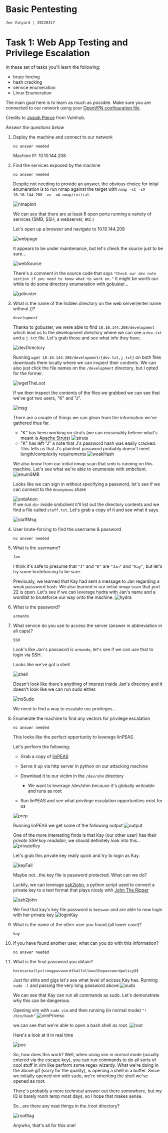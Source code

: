# Basic Pentesting
```
Joe Vinyard | 20220317
```

# Task 1: Web App Testing and Privilege Escalation
In these set of tasks you'll learn the following:
* brute forcing
* hash cracking
* service enumeration
* Linux Enumeration

The main goal here is to learn as much as possible.  Make sure you are connected to our network using your [OpenVPN configuration file](https://tryhackme.com/access).

Credits to [Josiah Pierce](https://www.vulnhub.com/author/josiah-pierce,569/) from Vulnhub.

*Answer the questions below* 

1. Deploy the machine and connect to our network
    ```
    no answer needed
    ```
    Machine IP: 10.10.144.208

2. Find the services exposed by the machine
    ```
    no answer needed
    ```
    Despite not needing to provide an answer, the obvious choice for inital enumeration is to run nmap against the target with `nmap -sC -sV 10.10.144.208 -vv -oA nmap/initial`.


    ![nmapInit](./loot_basicPen/nmapInit.png)

    We can see that there are at least 6 open ports running a variety of services (SMB, SSH, a webserver, etc.)

    Let's open up a browser and navigate to 10.10.144.208 
    
    ![webpage](./loot_basicPen/webPage.png)

    It appears to be under maintenance, but let's check the source just to be sure... 
    
    ![webSource](./loot_basicPen/webPage_source.png)

    There's a comment in the source code that says `"Check our dev note section if you need to know what to work on."`  It might be worth our while to do some directory enumeration with gobuster...
    
    ![gobuster](./loot_basicPen/gobusterScan.png)

3. What is the name of the hidden directory on the web server(enter name without /)?
    ```
    development
    ```
    Thanks to gobuster, we were able to find `10.10.144.208/development` which lead us to the development directory where we can see a `dev.txt` and a `j.txt` file.  Let's grab those and see what info they have. 
    
    ![devDirectory](./loot_basicPen/devDirectory.png)

    Running `wget 10.10.144.208/development/{dev.txt,j.txt}` on both files downloads them locally where we can inspect their contents.  We can also just click the file names on the `/development` directory, but I opted for the former. 
    
    ![wgetTheLoot](./loot_basicPen/wgetTheLoot.png)

    If we then inspect the contents of the files we grabbed we can see that we've got two users, "K" and "J". 
    
    ![msg](./loot_basicPen/messages.png)

    There are a couple of things we can glean from the information we've gathered thus far. 
    
    * "K" has been working on struts (we can reasonably believe what's meant is [Apache Struts](https://struts.apache.org/)) ![struts](./loot_basicPen/apacheStruts.png)
    * "K" has left "J" a note that J's password hash was easily cracked.  This tells us that J's plaintext password probably doesn't meet length/complexity requirements ![weakHash](./loot_basicPen/weakHash.png)

    We also know from our initial nmap scan that smb is running on this machine.  Let's see what we're able to enumerate with smbclient. ![enumSMB](./loot_basicPen/enum_smbclient.png)

    Looks like we can sign in without specifying a password, let's see if we can connect to the `Anonymous` share 
    
    ![smbAnon](./loot_basicPen/smb-Anon.png)  
    If we run `dir` inside smbclient it'll list out the directory contents and we find a file called `staff.txt`.  Let's grab a copy of it and see what it says. 
    
    ![staffMsg](./loot_basicPen/staffMsg.png)

4. User brute-forcing to find the username & password
    ```
    no answer needed
    ```
5. What is the username?
    ```
    Jan
    ```
    I think it's safe to presume that `"J"` and `"K"` are `"Jan"` and `"Kay"`, but let's try some bruteforcing to be sure.

    Previously, we learned that Kay had sent a message to Jan regarding a weak password hash.  We also learned in our initial nmap scan that port 22 is open.  Let's see if we can leverage hydra with Jan's name and a wordlist to bruteforce our way onto the machine. ![hydra](./loot_basicPen/jans_pass.png)

6. What is the password?
    ```
    armando
    ```
7. What service do you use to access the server (answer in abbreviation in all caps)?
    ```
    SSH
    ```
    Look's like Jan's password is `armando`, let's see if we can use that to login via SSH.

    Looks like we've got a shell 
    
    ![shell](./loot_basicPen/shell.png)

    Doesn't look like there's anything of interest inside Jan's directory and it doesn't look like we can run sudo either.
    
    ![noSudo](./loot_basicPen/no_sudoJan.png)
    
    We need to find a way to escalate our privileges...

8. Enumerate the machine to find any vectors for privilege escalation
    ```
    no answer needed
    ```

    This looks like the perfect opportunity to leverage linPEAS.

    Let's perform the following:
    
    * Grab a copy of [linPEAS](https://github.com/carlospolop/PEASS-ng/releases/download/20230319/linpeas.sh)
    * Serve it up via http server in python on our attacking machine
    * Download it to our victim in the `/dev/shm` directory
        
        * We want to leverage /dev/shm because it's globally writeable and runs as root
    * Run linPEAS and see what privilege escalation opportunities exist for us

    ![prep](./loot_basicPen/prepLinPEAS.png)

    Running linPEAS we get some of the following output ![output](./loot_basicPen/output_linPEAS.png)

    One of the more interesting finds is that Kay (our other user) has their *private SSH key readable*, we should definitely look into this...
    ![privateKey](./loot_basicPen/privateKey.png)

    Let's grab this private key really quick and try to login as Kay.

    ![keyFail](./loot_basicPen/keyFail.png)

    Maybe not...the key file is password protected.  What can we do?  
    
    Luckily, we can leverage [ssh2john](https://github.com/openwall/john/blob/bleeding-jumbo/run/ssh2john.py), a python script used to convert a private key to a text format that plays nicely with [John The Ripper](https://www.openwall.com/john/)

    ![ssh2john](./loot_basicPen/ssh2john.png)

    We find that kay's key file password is `beeswax` and are able to now login with her private key ![loginKay](./loot_basicPen/loginKay.png)

9. What is the name of the other user you found (all lower case)?
    ```
    kay
    ```
10. If you have found another user, what can you do with this information?
    ```
    no answer needed
    ```
11. What is the final password you obtain?
    ```
    heresareallystrongpasswordthatfollowsthepasswordpolicy$$

    ```

    Just for shits and gigs let's see what level of access Kay has. Running `sudo -l` and passing the very long password above ![sudo](./loot_basicPen/kaySudo.png)

    We can see that Kay can run all commands as sudo.  Let's demonstrate why this can be dangerous.
    
    Opening vim with `sudo vim` and then running (in normal mode) `"! /bin/bash"`  ![vimPrivesc](./loot_basicPen/vimPrivesc.png)

    we can see that we're able to open a bash shell *as root*. ![root](./loot_basicPen/iAmRoot.png)

    Here's a look at it in real time
    
    ![poc](./loot_basicPen/vimPrivEscPOC.gif)

    So, how does this work?  Well, when using vim in normal mode (usually entered via the escape key), you can run commands to do all sorts of cool stuff in vim like perform some regex wizardy.  What we're doing in the above gif (sorry for the quality), is opening a shell in a buffer.  Since we initially opened vim with sudo, we're inheriting the shell we've opened as root.

    There's probably a more technical answer out there somewhere, but my IQ is barely room temp most days, so I hope that makes sense.

     So...are there any neat things in the /root directory? 

     ![rootflag](./loot_basicPen/rootFlag.png)


    Anywho, that's all for this one!
